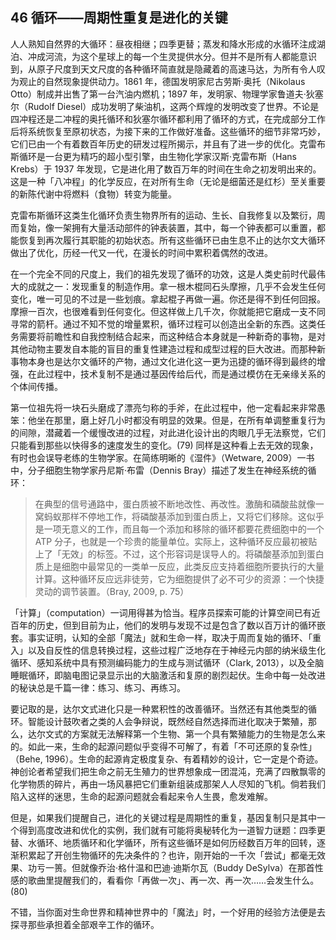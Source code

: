 ## 46 循环——周期性重复是进化的关键

人人熟知自然界的大循环：昼夜相继；四季更替；蒸发和降水形成的水循环注成湖泊、冲成河流，为这个星球上的每一个生灵提供水分。但并不是所有人都能意识到，从原子尺度到天文尺度的各种循环简直就是隐藏着的高速马达，为所有令人叹为观止的自然现象提供动力。1861 年，德国发明家尼古劳斯·奥托（Nikolaus Otto）制成并出售了第一台汽油内燃机；1897 年，发明家、物理学家鲁道夫·狄塞尔（Rudolf Diesel）成功发明了柴油机，这两个辉煌的发明改变了世界。不论是四冲程还是二冲程的奥托循环和狄塞尔循环都利用了循环的方式，在完成部分工作后将系统恢复至原初状态，为接下来的工作做好准备。这些循环的细节非常巧妙，它们已由一个有着数百年历史的研发过程所揭示，并且有了进一步的优化。克雷布斯循环是一台更为精巧的超小型引擎，由生物化学家汉斯·克雷布斯（Hans Krebs）于 1937 年发现，它是进化用了数百万年的时间在生命之初发明出来的。这是一种「八冲程」的化学反应，在对所有生命（无论是细菌还是红杉）至关重要的新陈代谢中将燃料（食物）转变为能量。

克雷布斯循环这类生化循环负责生物界所有的运动、生长、自我修复以及繁衍，周而复始，像一架拥有大量活动部件的钟表装置，其中，每一个钟表都可以重置，都能恢复到再次履行其职能的初始状态。所有这些循环已由生息不止的达尔文大循环做出了优化，历经一代又一代，在漫长的时间中累积着偶然的改进。

在一个完全不同的尺度上，我们的祖先发现了循环的功效，这是人类史前时代最伟大的成就之一：发现重复的制造作用。拿一根木棍同石头摩擦，几乎不会发生任何变化，唯一可见的不过是一些划痕。拿起棍子再做一遍。你还是得不到任何回报。摩擦一百次，也很难看到任何变化。但这样做上几千次，你就能把它磨成一支不同寻常的箭杆。通过不知不觉的增量累积，循环过程可以创造出全新的东西。这类任务需要将前瞻性和自我控制结合起来，而这种结合本身就是一种新奇的事物，是对其他动物主要发自本能的盲目的重复性建造过程和成型过程的巨大改进。而那种新事物本身也是达尔文循环的产物，通过文化进化这一更为迅捷的循环得到最终的增强，在此过程中，技术复制不是通过基因传给后代，而是通过模仿在无亲缘关系的个体间传播。

第一位祖先将一块石头磨成了漂亮匀称的手斧，在此过程中，他一定看起来非常愚笨：他坐在那里，磨上好几小时都没有明显的效果。但是，在所有单调整重复行为的间隙，潜藏着一个缓慢改进的过程，对此进化设计出的肉眼几乎无法察觉，它们只能看到那些以快得多的速度发生的变化。(79) 同样是这种看上去无效的现象，有时也会误导老练的生物学家。在简练明晰的《湿件》（Wetware, 2009）一书中，分子细胞生物学家丹尼斯·布雷（Dennis Bray）描述了发生在神经系统的循环：

> 在典型的信号通路中，蛋白质被不断地改性、再改性。激酶和磷酸盐就像一窝蚂蚁那样不停地工作，将磷酸基添加到蛋白质上，又将它们移除。这似乎是一项无意义的工作，而且每一个添加和移除的循环都要花费细胞中的一个 ATP 分子，也就是一个珍贵的能量单位。实际上，这种循环反应最初被贴上了「无效」的标签。不过，这个形容词是误导人的。将磷酸基添加到蛋白质上是细胞中最常见的一类单一反应，此类反应支持着细胞所要执行的大量计算。这种循环反应远非徒劳，它为细胞提供了必不可少的资源：一个快捷灵动的调节装置。（Bray, 2009, p. 75）

「计算」（computation）一词用得甚为恰当。程序员探索可能的计算空间已有近百年的历史，但到目前为止，他们的发明与发现不过是包含了数以百万计的循环嵌套。事实证明，认知的全部「魔法」就和生命一样，取决于周而复始的循环、「重入」以及自反性的信息转换过程，这些过程广泛地存在于神经元内部的纳米级生化循环、感知系统中具有预测编码能力的生成与测试循环（Clark, 2013），以及全脑睡眠循环，即脑电图记录显示出的大脑激活和复原的剧烈起伏。生命中每一处改进的秘诀总是千篇一律：练习、练习、再练习。

要记取的是，达尔文式进化只是一种累积性的改善循环。当然还有其他类型的循环。智能设计鼓吹者之类的人会争辩说，既然经自然选择而进化取决于繁殖，那么，达尔文式的方案就无法解释第一个生物、第一个具有繁殖能力的生物是怎么来的。如此一来，生命的起源问题似乎变得不可解了，有着「不可还原的复杂性」（Behe, 1996）。生命的起源肯定极度复杂、有着精妙的设计，它一定是个奇迹。神创论者希望我们把生命之前无生殖力的世界想象成一团混沌，充满了四散飘零的化学物质的碎片，再由一场风暴把它们重新组装成那架人人尽知的飞机。倘若我们陷入这样的迷思，生命的起源问题就会看起来令人生畏，愈发难解。

但是，如果我们提醒自己，进化的关键过程是周期性的重复，基因复制只是其中一个得到高度改进和优化的实例，我们就有可能将奥秘转化为一道智力谜题：四季更替、水循环、地质循环和化学循环，所有这些循环是如何历经数百万年的回转，逐渐积累起了开创生物循环的先决条件的？也许，刚开始的一千次「尝试」都毫无效果、功亏一篑。但就像乔治·格什温和巴迪·迪斯尔瓦（Buddy DeSylva）在那首性感的歌曲里提醒我们的，看看你「再做一次」、再一次、再一次……会发生什么。(80)

不错，当你面对生命世界和精神世界中的「魔法」时，一个好用的经验方法便是去探寻那些承担着全部艰辛工作的循环。




